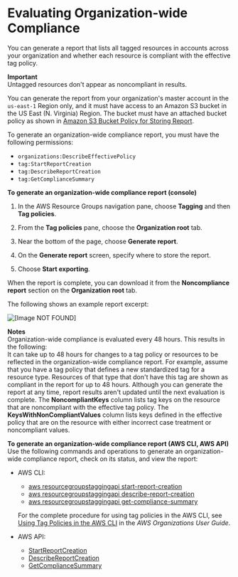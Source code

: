 # Evaluating Organization\-wide Compliance<a name="tag-policies-arg-evaluating-org-wide-compliance"></a>

You can generate a report that lists all tagged resources in accounts across your organization and whether each resource is compliant with the effective tag policy\.

**Important**  
Untagged resources don't appear as noncompliant in results\. 

You can generate the report from your organization's master account in the `us-east-1` Region only, and it must have access to an Amazon S3 bucket in the US East \(N\. Virginia\) Region\. The bucket must have an attached bucket policy as shown in [Amazon S3 Bucket Policy for Storing Report](tag-policies-prereqs.md#bucket-policy)\. 

To generate an organization\-wide compliance report, you must have the following permissions:
+ `organizations:DescribeEffectivePolicy`
+ `tag:StartReportCreation`
+ `tag:DescribeReportCreation`
+ `tag:GetComplianceSummary`

**To generate an organization\-wide compliance report \(console\)**

1. In the AWS Resource Groups navigation pane, choose **Tagging** and then **Tag policies**\.

1. From the **Tag policies** pane, choose the **Organization root** tab\.

1. Near the bottom of the page, choose **Generate report**\.

1. On the **Generate report** screen, specify where to store the report\. 

1. Choose **Start exporting**\.

When the report is complete, you can download it from the **Noncompliance report** section on the **Organization root** tab\. 

The following shows an example report excerpt:

![\[Image NOT FOUND\]](http://docs.aws.amazon.com/ARG/latest/userguide/images/tag-policy-summary-report.PNG)

**Notes**  
Organization\-wide compliance is evaluated every 48 hours\. This results in the following:  
It can take up to 48 hours for changes to a tag policy or resources to be reflected in the organization\-wide compliance report\. For example, assume that you have a tag policy that defines a new standardized tag for a resource type\. Resources of that type that don't have this tag are shown as compliant in the report for up to 48 hours\.
Although you can generate the report at any time, report results aren't updated until the next evaluation is complete\.
The **NoncompliantKeys** column lists tag keys on the resource that are noncompliant with the effective tag policy\.
The **KeysWithNonCompliantValues** column lists keys defined in the effective policy that are on the resource with either incorrect case treatment or noncompliant values\. 

**To generate an organization\-wide compliance report \(AWS CLI, AWS API\)**  
Use the following commands and operations to generate an organization\-wide compliance report, check on its status, and view the report:
+ AWS CLI:
  + [aws resourcegroupstaggingapi start\-report\-creation](https://docs.aws.amazon.com/cli/latest/reference/resourcegroupstaggingapi/start-report-creation.html)
  + [aws resourcegroupstaggingapi describe\-report\-creation](https://docs.aws.amazon.com/cli/latest/reference/resourcegroupstaggingapi/describe-report-creation.html)
  + [aws resourcegroupstaggingapi get\-compliance\-summary](https://docs.aws.amazon.com/cli/latest/reference/resourcegroupstaggingapi/get-compliance-summary.html)

  For the complete procedure for using tag policies in the AWS CLI, see [Using Tag Policies in the AWS CLI](https://docs.aws.amazon.com/organizations/latest/userguide/tag-policy-cli.html) in the *AWS Organizations User Guide*\.
+ AWS API:
  + [StartReportCreation](https://docs.aws.amazon.com/resourcegroupstagging/latest/APIReference/API_StartReportCreation.html)
  + [DescribeReportCreation](https://docs.aws.amazon.com/resourcegroupstagging/latest/APIReference/API_DescribeReportCreation.html)
  + [GetComplianceSummary](https://docs.aws.amazon.com/resourcegroupstagging/latest/APIReference/API_GetComplianceSummary.html)